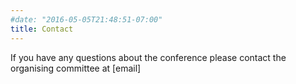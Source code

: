 ```yaml
---
#date: "2016-05-05T21:48:51-07:00"
title: Contact
---
```


If you have any questions about the conference please contact the organising committee at [email]